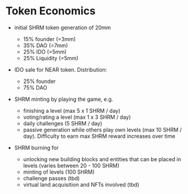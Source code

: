# Token Economics

- initial SHRM token generation of 20mm
  - 15% founder (=3mm)
  - 35% DAO (=7mm)
  - 25% IDO (=5mm)
  - 25% Liquidity (=5mm)

- IDO sale for NEAR token. Distribution:
  - 25% founder
  - 75% DAO

- SHRM minting by playing the game, e.g.
  - finishing a level (max 5 x 1 SHRM / day)
  - voting/rating a level (max 1 x 3 SHRM / day)
  - daily challenges (5 SHRM / day)
  - passive generation while others play own levels (max 10 SHRM / day).
  Difficulty to earn max SHRM reward increases over time

- SHRM burning for
  - unlocking new building blocks and entities that can be placed in levels (varies between 20 - 100 SHRM)
  - minting of levels (100 SHRM)
  - challenge passes (tbd)
  - virtual land acquisition and NFTs involved (tbd)
